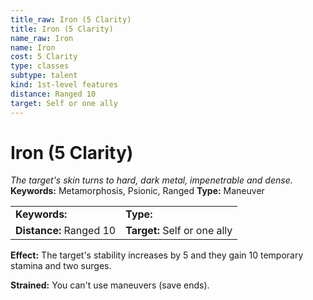 ```yaml
---
title_raw: Iron (5 Clarity)
title: Iron (5 Clarity)
name_raw: Iron
name: Iron
cost: 5 Clarity
type: classes
subtype: talent
kind: 1st-level features
distance: Ranged 10
target: Self or one ally
---
```


# Iron (5 Clarity)

*The target's skin turns to hard, dark metal, impenetrable and dense.* **Keywords:** Metamorphosis, Psionic, Ranged **Type:** Maneuver

|                         |                              |
| :---------------------- | :--------------------------- |
| **Keywords:**           | **Type:**                    |
| **Distance:** Ranged 10 | **Target:** Self or one ally |

**Effect:** The target's stability increases by 5 and they gain 10 temporary stamina and two surges.

**Strained:** You can't use maneuvers (save ends).
